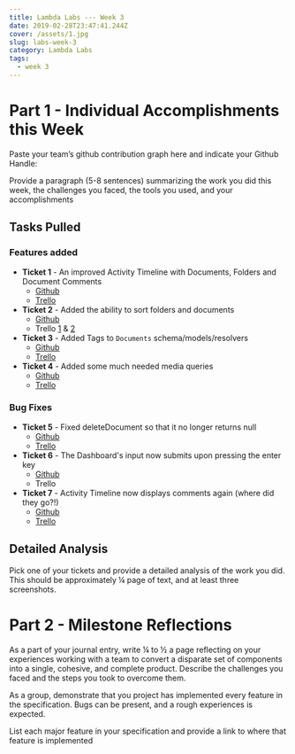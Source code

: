 ```yaml
---
title: Lambda Labs --- Week 3
date: 2019-02-28T23:47:41.244Z
cover: /assets/1.jpg
slug: labs-week-3
category: Lambda Labs
tags:
  - week 3
---
```

# Part 1 - Individual Accomplishments this Week

Paste your team’s github contribution graph here and indicate your Github Handle:

Provide a paragraph (5-8 sentences) summarizing the work you did this week, the challenges you faced, the tools you used, and your accomplishments

## Tasks Pulled

### Features added

* **Ticket 1** - An improved Activity Timeline with Documents, Folders and Document Comments
  * [Github](https://github.com/Lambda-School-Labs/labs-team-home/pull/333)
  * [Trello](https://trello.com/c/VsBjgQlW/67-update-activity-timeline-so-that-it-displays-newly-created-documents-folders-and-document-comments)
* **Ticket 2** - Added the ability to sort folders and documents
  * [Github](https://github.com/Lambda-School-Labs/labs-team-home/pull/334)
  * Trello [1](https://trello.com/c/fZmYAlED/70-document-sort-function) & [2](https://trello.com/c/iJPU7cOM/71-folder-sort-function)
* **Ticket 3** - Added Tags to `Documents` schema/models/resolvers
  * [Github](https://github.com/Lambda-School-Labs/labs-team-home/pull/339)
  * [Trello](https://trello.com/c/0MTJHw4M/80-added-tags-to-documents)
* **Ticket 4** - Added some much needed media queries
  * [Github](https://github.com/Lambda-School-Labs/labs-team-home/pull/347)
  * [Trello](https://trello.com/c/2fUTLsv2/49-look-at-and-standardize-styling-for-front-end)

### Bug Fixes

* **Ticket 5** - Fixed deleteDocument so that it no longer returns null
  * [Github](https://github.com/Lambda-School-Labs/labs-team-home/pull/322)
  * [Trello](https://trello.com/c/9QXwgEQh/68-deletedocuments-mutation-returns-null-when-invoked)
* **Ticket 6** - The Dashboard's input now submits upon pressing the enter key
  * [Github](https://github.com/Lambda-School-Labs/labs-team-home/pull/323)
  * Trello
* **Ticket 7** - Activity Timeline now displays comments again (where did they go?!)
  * [Github](https://github.com/Lambda-School-Labs/labs-team-home/pull/352)
  * [Trello](https://trello.com/c/EINzskiw/82-activity-timeline-does-not-show-comments-anymore-only-folders-documents-messages)

## Detailed Analysis

Pick one of your tickets and provide a detailed analysis of the work you did.  This should be approximately ¼ page of text, and at least three screenshots.

# Part 2 - Milestone Reflections

As a part of your journal entry, write ¼ to ½ a page reflecting on your experiences working with a team to convert a disparate set of components into a single, cohesive, and complete product. Describe the challenges you faced and the steps you took to overcome them.



As a group, demonstrate that you project has implemented every feature in the specification. Bugs can be present, and a rough experiences is expected.



List each major feature in your specification and provide a link to where that feature is implemented
